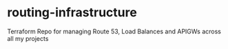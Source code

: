 # routing-infrastructure
Terraform Repo for managing Route 53, Load Balances and APIGWs across all my projects
